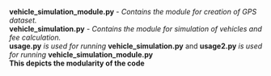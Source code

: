 **vehicle_simulation_module.py** - *Contains the module for creation of GPS dataset.*     
**vehicle_simulation.py** - *Contains the module for simulation of vehicles and fee calculation.*  
**usage.py** *is used for running* **vehicle_simulation.py** and  **usage2.py**  *is used for running* **vehicle_simulation_module.py**  
**This depicts the modularity of the code**
